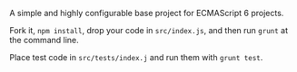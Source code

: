 A simple and highly configurable base project for ECMAScript 6 projects.

Fork it, `npm install`, drop your code in `src/index.js`, and then run `grunt` at the command line.

Place test code in `src/tests/index.j` and run them with `grunt test`.